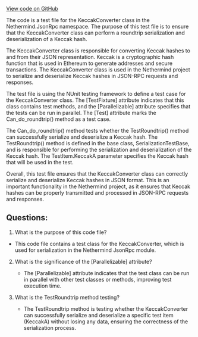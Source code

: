[View code on GitHub](https://github.com/nethermindeth/nethermind/Nethermind.JsonRpc.Test/Data/KeccakConverterTests.cs)

The code is a test file for the KeccakConverter class in the Nethermind.JsonRpc namespace. The purpose of this test file is to ensure that the KeccakConverter class can perform a roundtrip serialization and deserialization of a Keccak hash. 

The KeccakConverter class is responsible for converting Keccak hashes to and from their JSON representation. Keccak is a cryptographic hash function that is used in Ethereum to generate addresses and secure transactions. The KeccakConverter class is used in the Nethermind project to serialize and deserialize Keccak hashes in JSON-RPC requests and responses.

The test file is using the NUnit testing framework to define a test case for the KeccakConverter class. The [TestFixture] attribute indicates that this class contains test methods, and the [Parallelizable] attribute specifies that the tests can be run in parallel. The [Test] attribute marks the Can_do_roundtrip() method as a test case.

The Can_do_roundtrip() method tests whether the TestRoundtrip() method can successfully serialize and deserialize a Keccak hash. The TestRoundtrip() method is defined in the base class, SerializationTestBase, and is responsible for performing the serialization and deserialization of the Keccak hash. The TestItem.KeccakA parameter specifies the Keccak hash that will be used in the test.

Overall, this test file ensures that the KeccakConverter class can correctly serialize and deserialize Keccak hashes in JSON format. This is an important functionality in the Nethermind project, as it ensures that Keccak hashes can be properly transmitted and processed in JSON-RPC requests and responses.
## Questions: 
 1. What is the purpose of this code file?
   - This code file contains a test class for the KeccakConverter, which is used for serialization in the Nethermind JsonRpc module.

2. What is the significance of the [Parallelizable] attribute?
   - The [Parallelizable] attribute indicates that the test class can be run in parallel with other test classes or methods, improving test execution time.

3. What is the TestRoundtrip method testing?
   - The TestRoundtrip method is testing whether the KeccakConverter can successfully serialize and deserialize a specific test item (KeccakA) without losing any data, ensuring the correctness of the serialization process.